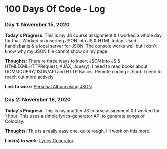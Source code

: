 # 100 Days Of Code - Log

### Day 1: November 15, 2020

**Today's Progress**: 
This is my JS course assignment & I worked a whole day for that.
Worked on inserting JSON into JS & HTML today. Used handlebar.js & a local server for JSON. 
The console works well but I don't know why my JSON file cannot show on my page. 

**Thoughts:** 
There're three ways to insert JSON into JS & HTML(XMLHTTPRequest, AJAX, Jquery). I need to read books about DOM/JQUERY/JSON/API and HTTP Basics.
Remote coding is hard. I need to reach out more actively.

**Link to work:** [Personal Album using JSON](https://github.com/simonelll/WebAdvancedJS_Fall2020_simone97/tree/main/Assignment3)

### Day 2: November 16, 2020

**Today's Progress**: This is my another JS course assignment & I worked for 1 hour. This uses a simple lyrics-generator API to generate songs of Coldplay.

**Thoughts**: This is a really easy one, quite rough. I'll work on this more.

**Link(s) to work**: [Lyrics Generator](https://github.com/simonelll/WebAdvancedJS_Fall2020_simone97/tree/main/Assignment4)
